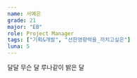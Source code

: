 ```yaml
---
name: 서예은
grade: 21
major: "EB"
role: Project Manager
tags: ["기획&개발", "선한영향력을_끼치고싶은"]
luna: 5
---
```


달달 무슨 달 루나같이 밝은 달
